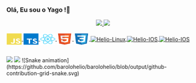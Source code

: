### Olá, Eu sou o Yago !👋

<div align="center">
  <a href="https://github.com/Yago-Henrique03">
  <img height="180em" src="https://github-readme-stats.vercel.app/api?username=Yago-Henrique03&show_icons=true&theme=dark&include_all_commits=true&count_private=true"/>
  <img height="180em" src="https://github-readme-stats.vercel.app/api/top-langs/?username=Yago-Henrique03&layout=compact&langs_count=7&theme=dark"/>
</div>
<div style="display: inline_block"><br>
  <img align="center" alt="Helio-Js" height="30" width="40" src="https://raw.githubusercontent.com/devicons/devicon/master/icons/javascript/javascript-plain.svg">
  <img align="center" alt="Helio-Ts" height="30" width="40" src="https://raw.githubusercontent.com/devicons/devicon/master/icons/typescript/typescript-plain.svg">
  <img align="center" alt="Helio-React" height="30" width="40" src="https://raw.githubusercontent.com/devicons/devicon/master/icons/react/react-original.svg">
  <img align="center" alt="Helio-HTML" height="30" width="40" src="https://raw.githubusercontent.com/devicons/devicon/master/icons/html5/html5-original.svg">
  <img align="center" alt="Helio-CSS" height="30" width="40" src="https://raw.githubusercontent.com/devicons/devicon/master/icons/css3/css3-original.svg">
  <img align="center" alt="Helio-Linux" height="30" width="40" src="https://cdn.jsdelivr.net/gh/devicons/devicon/icons/linux/linux-original.svg">
  <img align="center" alt="Helio-IOS" height="30" width="40" src="https://cdn.jsdelivr.net/gh/devicons/devicon/icons/apple/apple-original.svg"/>
  <img align="center" alt="Helio-IOS" height="30" width="40" src="https://cdn.jsdelivr.net/gh/devicons/devicon/icons/android/android-original.svg" />
                
</div>
  
  ##
 
<div> 
  <a href = "mailto:yagohenriquest@gmail.com"><img src="https://img.shields.io/badge/-Gmail-%23333?style=for-the-badge&logo=gmail&logoColor=white" target="_blank"></a>
  <a href="https://www.linkedin.com/in/h%C3%A9lio-barolo-47a441195/" target="_blank"><img src="https://img.shields.io/badge/-LinkedIn-%230077B5?style=for-the-badge&logo=linkedin&logoColor=white" target="_blank"></a>  
  ![Snake animation](https://github.com/barolohelio/barolohelio/blob/output/github-contribution-grid-snake.svg)
 
</div>
